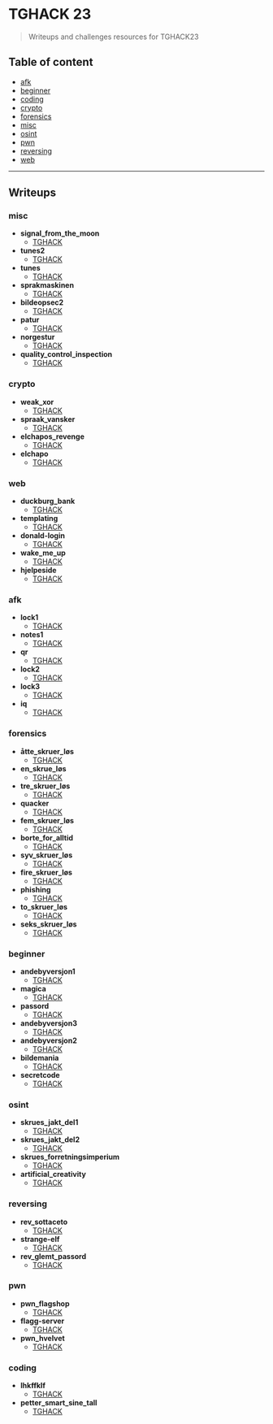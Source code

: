 
# TGHACK 23
> Writeups and challenges resources for TGHACK23


## Table of content
- [afk](#afk)
- [beginner](#beginner)
- [coding](#coding)
- [crypto](#crypto)
- [forensics](#forensics)
- [misc](#misc)
- [osint](#osint)
- [pwn](#pwn)
- [reversing](#reversing)
- [web](#pwn)

---

## Writeups

### misc
 - **signal_from_the_moon**
	 - [TGHACK](/writeups/misc/signal_from_the_moon/TGHACK)  
 - **tunes2**
	 - [TGHACK](/writeups/misc/tunes2/TGHACK)  
 - **tunes**
	 - [TGHACK](/writeups/misc/tunes/TGHACK)  
 - **sprakmaskinen**
	 - [TGHACK](/writeups/misc/sprakmaskinen/TGHACK)  
 - **bildeopsec2**
	 - [TGHACK](/writeups/misc/bildeopsec2/TGHACK)  
 - **patur**
	 - [TGHACK](/writeups/misc/patur/TGHACK)  
 - **norgestur**
	 - [TGHACK](/writeups/misc/norgestur/TGHACK)  
 - **quality_control_inspection**
	 - [TGHACK](/writeups/misc/quality_control_inspection/TGHACK)  
### crypto
 - **weak_xor**
	 - [TGHACK](/writeups/crypto/weak_xor/TGHACK)  
 - **spraak_vansker**
	 - [TGHACK](/writeups/crypto/spraak_vansker/TGHACK)  
 - **elchapos_revenge**
	 - [TGHACK](/writeups/crypto/elchapos_revenge/TGHACK)  
 - **elchapo**
	 - [TGHACK](/writeups/crypto/elchapo/TGHACK)  
### web
 - **duckburg_bank**
	 - [TGHACK](/writeups/web/duckburg_bank/TGHACK)  
 - **templating**
	 - [TGHACK](/writeups/web/templating/TGHACK)  
 - **donald-login**
	 - [TGHACK](/writeups/web/donald-login/TGHACK)  
 - **wake_me_up**
	 - [TGHACK](/writeups/web/wake_me_up/TGHACK)  
 - **hjelpeside**
	 - [TGHACK](/writeups/web/hjelpeside/TGHACK)  
### afk
 - **lock1**
	 - [TGHACK](/writeups/afk/lock1/TGHACK)  
 - **notes1**
	 - [TGHACK](/writeups/afk/notes1/TGHACK)  
 - **qr**
	 - [TGHACK](/writeups/afk/qr/TGHACK)  
 - **lock2**
	 - [TGHACK](/writeups/afk/lock2/TGHACK)  
 - **lock3**
	 - [TGHACK](/writeups/afk/lock3/TGHACK)  
 - **iq**
	 - [TGHACK](/writeups/afk/iq/TGHACK)  
### forensics
 - **åtte_skruer_løs**
	 - [TGHACK](/writeups/forensics/åtte_skruer_løs/TGHACK)  
 - **en_skrue_løs**
	 - [TGHACK](/writeups/forensics/en_skrue_løs/TGHACK)  
 - **tre_skruer_løs**
	 - [TGHACK](/writeups/forensics/tre_skruer_løs/TGHACK)  
 - **quacker**
	 - [TGHACK](/writeups/forensics/quacker/TGHACK)  
 - **fem_skruer_løs**
	 - [TGHACK](/writeups/forensics/fem_skruer_løs/TGHACK)  
 - **borte_for_alltid**
	 - [TGHACK](/writeups/forensics/borte_for_alltid/TGHACK)  
 - **syv_skruer_løs**
	 - [TGHACK](/writeups/forensics/syv_skruer_løs/TGHACK)  
 - **fire_skruer_løs**
	 - [TGHACK](/writeups/forensics/fire_skruer_løs/TGHACK)  
 - **phishing**
	 - [TGHACK](/writeups/forensics/phishing/TGHACK)  
 - **to_skruer_løs**
	 - [TGHACK](/writeups/forensics/to_skruer_løs/TGHACK)  
 - **seks_skruer_løs**
	 - [TGHACK](/writeups/forensics/seks_skruer_løs/TGHACK)  
### beginner
 - **andebyversjon1**
	 - [TGHACK](/writeups/beginner/andebyversjon1/TGHACK)  
 - **magica**
	 - [TGHACK](/writeups/beginner/magica/TGHACK)  
 - **passord**
	 - [TGHACK](/writeups/beginner/passord/TGHACK)  
 - **andebyversjon3**
	 - [TGHACK](/writeups/beginner/andebyversjon3/TGHACK)  
 - **andebyversjon2**
	 - [TGHACK](/writeups/beginner/andebyversjon2/TGHACK)  
 - **bildemania**
	 - [TGHACK](/writeups/beginner/bildemania/TGHACK)  
 - **secretcode**
	 - [TGHACK](/writeups/beginner/secretcode/TGHACK)  
### osint
 - **skrues_jakt_del1**
	 - [TGHACK](/writeups/osint/skrues_jakt_del1/TGHACK)  
 - **skrues_jakt_del2**
	 - [TGHACK](/writeups/osint/skrues_jakt_del2/TGHACK)  
 - **skrues_forretningsimperium**
	 - [TGHACK](/writeups/osint/skrues_forretningsimperium/TGHACK)  
 - **artificial_creativity**
	 - [TGHACK](/writeups/osint/artificial_creativity/TGHACK)  
### reversing
 - **rev_sottaceto**
	 - [TGHACK](/writeups/reversing/rev_sottaceto/TGHACK)  
 - **strange-elf**
	 - [TGHACK](/writeups/reversing/strange-elf/TGHACK)  
 - **rev_glemt_passord**
	 - [TGHACK](/writeups/reversing/rev_glemt_passord/TGHACK)  
### pwn
 - **pwn_flagshop**
	 - [TGHACK](/writeups/pwn/pwn_flagshop/TGHACK)  
 - **flagg-server**
	 - [TGHACK](/writeups/pwn/flagg-server/TGHACK)  
 - **pwn_hvelvet**
	 - [TGHACK](/writeups/pwn/pwn_hvelvet/TGHACK)  
### coding
 - **lhkffklf**
	 - [TGHACK](/writeups/coding/lhkffklf/TGHACK)  
 - **petter_smart_sine_tall**
	 - [TGHACK](/writeups/coding/petter_smart_sine_tall/TGHACK)  
